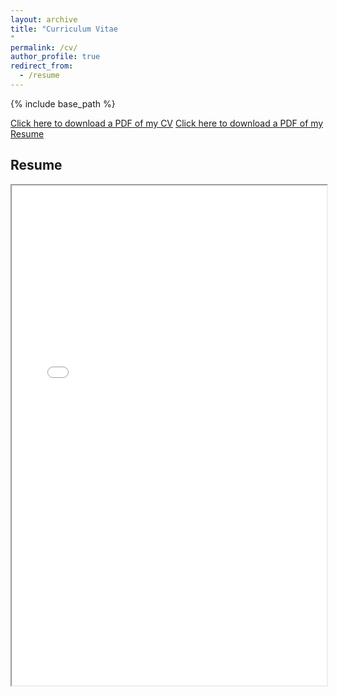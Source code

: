 ```yaml
---
layout: archive
title: "Curriculum Vitae
"
permalink: /cv/
author_profile: true
redirect_from:
  - /resume
---
```


{% include base_path %}

[Click here to download a PDF of my CV](http://saikath1.github.io/files/Bhattacharya_CV.pdf)
[Click here to download a PDF of my Resume](http://saikath1.github.io/files/Resume.pdf)
<body>
   <h2>Resume</h2>
   <iframe src="/files/Resume.pdf" width="100%" height="800px">
   </iframe>
 </body>
